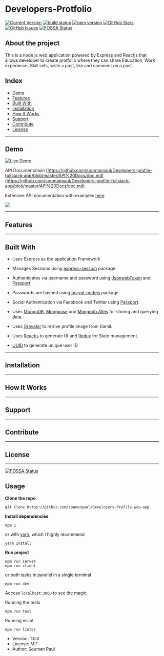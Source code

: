# Developers-Protfolio

[![Current Version](https://img.shields.io/badge/version-1.0.7-green.svg)](https://github.com/soumanpaul/Developers-Profile-web-app)
[![build status](https://img.shields.io/travis/reduxjs/react-redux/master.svg?style=flat-square)](https://travis-ci.org/reduxjs/react-redux) [![npm version](https://img.shields.io/npm/v/react-redux.svg?style=flat-square)](https://www.npmjs.com/package/react-redux)
[![GitHub Stars](https://img.shields.io/github/stars/soumanpaul/node-chat.svg)](https://github.com/soumanpaul/Developers-Profile-web-app/stargazers)
[![GitHub Issues](https://img.shields.io/github/issues/soumanpaul/node-chat.svg)](https://github.com/IgorAntun/node-chat/issues) [![FOSSA Status](https://app.fossa.io/api/projects/git%2Bgithub.com%2Fsoumanpaul%2FDevelopers-Profile-web-app.svg?type=shield)](https://app.fossa.io/projects/git%2Bgithub.com%2Fsoumanpaul%2FDevelopers-Profile-web-app?ref=badge_shield)
 




## About the project
 
 This is a node.js web application powered by  Express and Reactjs that allows developer to create protfolio where they can share Education, Work experience, Skill sets, write a post, like and comment on a post.  
 

 ## Index
+ [Demo](#demo)
+ [Features](#features)
+ [Built With](#Built-With)
+ [Installation](#installation)
+ [How It Works](#how-it-works)
+ [Support](#support)
+ [Contribute](#contribute)
+ [License](#license)

---
## Demo 
[![Live Demo](https://img.shields.io/badge/demo-online-green.svg)](https://developersprofile.herokuapp.com/)


API Documentatioin [https://github.com/soumanpaul/Developers-profile-fullstack-app/blob/master/API%20Docs/doc.md](https://github.com/soumanpaul/Developers-profile-fullstack-app/blob/master/API%20Docs/doc.md)

Extensive API documentation with examples [here](https://documenter.getpostman.com/view/5731747/SWLYDBiQ?version=latest#bb9e7694-8e53-4f33-b833-6dbab3727a3f)


![](/public/images/output.gif)

---

## Features

---
## Built With
+ Uses Express as the application Framework.
+ Manages Sessions using [express-session](https://github.com/expressjs/session) package.
+ Authenticates via username and password using [JsonwebToken](https://jwt.io/) and  [Passport](https://github.com/jaredhanson/passport).
+ Passwords are hashed using [bcrypt-nodejs](https://github.com/shaneGirish/bcrypt-nodejs) package.
+ Social Authentication via Facebook and Twitter using [Passport](https://github.com/jaredhanson/passport).
+ Uses [MongoDB](https://github.com/mongodb/mongo), [Mongoose](https://github.com/Automattic/mongoose) and [Mongodb Atles](https://mlab.com/) for storing and querying data.
+ Uses [Gravatar]() to retrive profile image from Gamil.

+ Uses [Reactjs](https://reactjs.com) to generate UI and [Redux]() for State management.
+ [UUID]() to generate unique user ID

---
## Installation


---

## How It Works

---

## Support

---

## Contribute

---

## License

---
<!-- + Stores session in a [MongoDB](https://github.com/mongodb/mongo) using [connect-mongo](https://github.com/kcbanner/connect-mongo); a MongoDB-based session store. -->
<!-- + Uses [Redis](https://github.com/antirez/redis) as an Adapter for [Socket.io](https://github.com/socketio/socket.io).
+ Logging Errors and Exceptions using [Winston](https://github.com/winstonjs/winston). -->








[![FOSSA Status](https://app.fossa.io/api/projects/git%2Bgithub.com%2Fsoumanpaul%2FDevelopers-Profile-web-app.svg?type=large)](https://app.fossa.io/projects/git%2Bgithub.com%2Fsoumanpaul%2FDevelopers-Profile-web-app?ref=badge_large)

## Usage

**Clone the repo**
```
git clone https://github.com/soumanpaul/Developers-Profile-web-app
```

**Install dependencies**
```
npm i 
```
or with [yarn](https://yarnpkg.com/), which I highly recommend
```
yarn install
```

**Run project**
```
npm run server
npm run client
```
or both tasks in parallel in a single terminal
```
npm run dev
```

Access `localhost:3000` to see the magic.

Running the tests
```
npm run test
```

Running eslint
```
npm run linter
```


- Version: 1.0.0
- License: MIT
- Author: Souman Paul